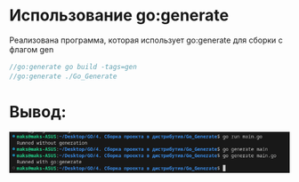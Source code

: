 # Использование go:generate
Реализована программа, которая использует go:generate для сборки с флагом gen
```go
//go:generate go build -tags=gen
//go:generate ./Go_Generate
```
# Вывод:
<img src = "https://github.com/100thKing/Go_DEV_School/blob/main/4.%20%D0%A1%D0%B1%D0%BE%D1%80%D0%BA%D0%B0%20%D0%BF%D1%80%D0%BE%D0%B5%D0%BA%D1%82%D0%B0%20%D0%B2%20%D0%B4%D0%B8%D1%81%D1%82%D1%80%D0%B8%D0%B1%D1%83%D1%82%D0%B8%D0%B2/Go_Generate/source/Pasted%20image.png">
